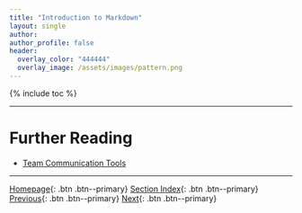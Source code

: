 ```yaml
---
title: "Introduction to Markdown"
layout: single
author:
author_profile: false
header:
  overlay_color: "444444"
  overlay_image: /assets/images/pattern.png
---
```


{% include toc %}









___
# Further Reading
* [Team Communication Tools](04-team-communication-tools)


___

[Homepage](../index.md){: .btn  .btn--primary}
[Section Index](00-ProjectManagement-LandingPage){: .btn  .btn--primary}
[Previous](03-documentation-improvement-tools){: .btn  .btn--primary}
[Next](04-team-communication-tools){: .btn  .btn--primary}
